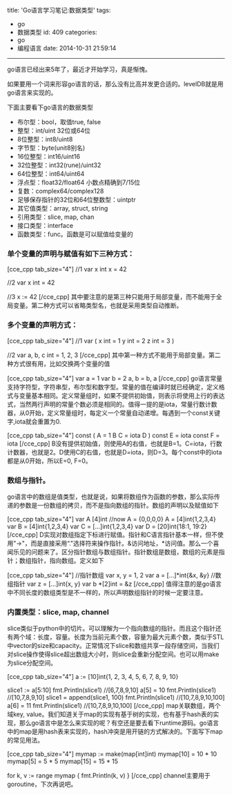 title: 'Go语言学习笔记:数据类型'
tags:
  - go
  - 数据类型
id: 409
categories:
  - go
  - 编程语言
date: 2014-10-31 21:59:14
---

go语言已经出来5年了，最近才开始学习，真是惭愧。

如果要用一个词来形容go语言的话，那么没有比高并发更合适的。levelDB就是用go语言来实现的。

<!--more-->下面主要看下go语言的数据类型

*   布尔型：bool，取值true, false
*   整型：int/uint 32位或64位
*   8位整型：int8/uint8
*   字节型：byte(unit8别名)
*   16位整型：int16/uint16
*   32位整型：int32(rune)/uint32
*   64位整型：int64/uint64
*   浮点型：float32/float64 小数点精确到7/15位
*   复数：complex64/complex128
*   足够保存指针的32位和64位整数型：uintptr
*   其它值类型：array, struct, string
*   引用类型：slice, map, chan
*   接口类型：interface
*   函数类型：func。函数是可以赋值给变量的

### 单个变量的声明与赋值有如下三种方式：

[cce_cpp tab_size="4"]
//1
var x int
x = 42

//2
var x int = 42

//3
x := 42
[/cce_cpp]
其中要注意的是第三种只能用于局部变量，而不能用于全局变量。第二种方式可以省略类型名，也就是采用类型自动推断。

### 多个变量的声明方式：

[cce_cpp tab_size="4"]
//1
var (
	x int = 1
	y int = 2
	z int = 3
)

//2
var a, b, c int = 1, 2, 3
[/cce_cpp]</pre>
其中第一种方式不能用于局部变量。第二种方式很有用，比如交换两个变量的值

[cce_cpp tab_size="4"]
var a = 1
var b = 2
a, b = b, a
[/cce_cpp]</pre>
go语言常量支持字符型，字符串型，布尔型和数字型。常量的值在编译时就已经确定，定义格式与变量基本相同。定义常量组时，如果不提供初始值，则表示将使用上行的表达式，当然两行声明的常量个数必须是相同的。值得一提的是iota，常量行数计数器，从0开始，定义常量组时，每定义一个常量自动递增。每遇到一个const关键字,iota就会重置为0.

[cce_cpp tab_size="4"]
const (
	A = 1
	B
	C = iota
	D
)
const E = iota
const F = iota
[/cce_cpp]</pre>
B没有提供初始值，则使用A的右值，也就是B=1。C=iota，行数计数器，也就是2。D使用C的右值，也就是D=iota，则D=3。每个const中的iota都是从0开始，所以E=0, F=0。

### 数组与指针。

go语言中的数组是值类型，也就是说，如果将数组作为函数的参数，那么实际传递的参数是一份数组的拷贝，而不是指向数组的指针。数组的声明以及赋值如下

[cce_cpp tab_size="4"]
var A [4]int
//now A = {0,0,0,0}
A = [4]int{1,2,3,4}
var B = [4]int{1,2,3,4}
var C = [...]int{1,2,3,4}
var D = [20]int{18:1, 19:2}
[/cce_cpp]</pre>
D实现对数组指定下标进行赋值。指针和C语言指针基本一样，但不使用"-&gt;"，而是直接采用“."选择符来操作指针。&amp;访问地址，*访问值。那么一个喜闻乐见的问题来了。区分指针数组与数组指针。指针数组是数组，数组的元素是指针；数组指针，指向数组。定义如下

[cce_cpp tab_size="4"]
//指针数组
var x, y = 1, 2
var a = [...]*int{&amp;x, &amp;y}
//数组指针
var z = [...]int{x, y}
var b *[2]int = &amp;z
[/cce_cpp]</pre>
值得注意的是go语言中不同长度的数组类型是不一样的，所以声明数组指针的时候一定要注意。

### 内置类型：slice, map, channel

slice类似于python中的切片。可以理解为一个指向数组的指针。而且这个指针还有两个域：长度，容量。长度为当前元素个数，容量为最大元素个数，类似于STL中vector的size和capacity。正常情况下slice和数组共享一段存储空间，当我们对slice操作使得slice超出数组大小时，则slice会重新分配空间。也可以用make为slice分配空间。

[cce_cpp tab_size="4"]
a := [10]int{1, 2, 3, 4, 5, 6, 7, 8, 9, 10}

slice1 := a[5:10]
fmt.Println(slice1)
//[6,7,8,9,10]
a[5] = 10
fmt.Println(slice1)
//[10,7,8,9,10]
slice1 = append(slice1, 100)
fmt.Println(slice1)
//[10,7,8,9,10,100]
a[6] = 11
fmt.Println(slice1)
//[10,7,8,9,10,100]
[/cce_cpp]</pre>
map关联数组，两个域key, value。我们知道关于map的实现有基于树的实现，也有基于hash表的实现，那么go语言中是怎么来实现的呢？有空还是要去看下runtime源码。go语言中的map是用hash表来实现的，hash冲突是用开链的方式解决的。下面写下map的常见用法。

[cce_cpp tab_size="4"]
mymap := make(map[int]int)
mymap[10] = 10 * 10
mymap[5] = 5 * 5
mymap[15] = 15 * 15

for k, v := range mymap {
	fmt.Println(k, v)
}
[/cce_cpp]</pre>
channel主要用于goroutine，下次再说吧。